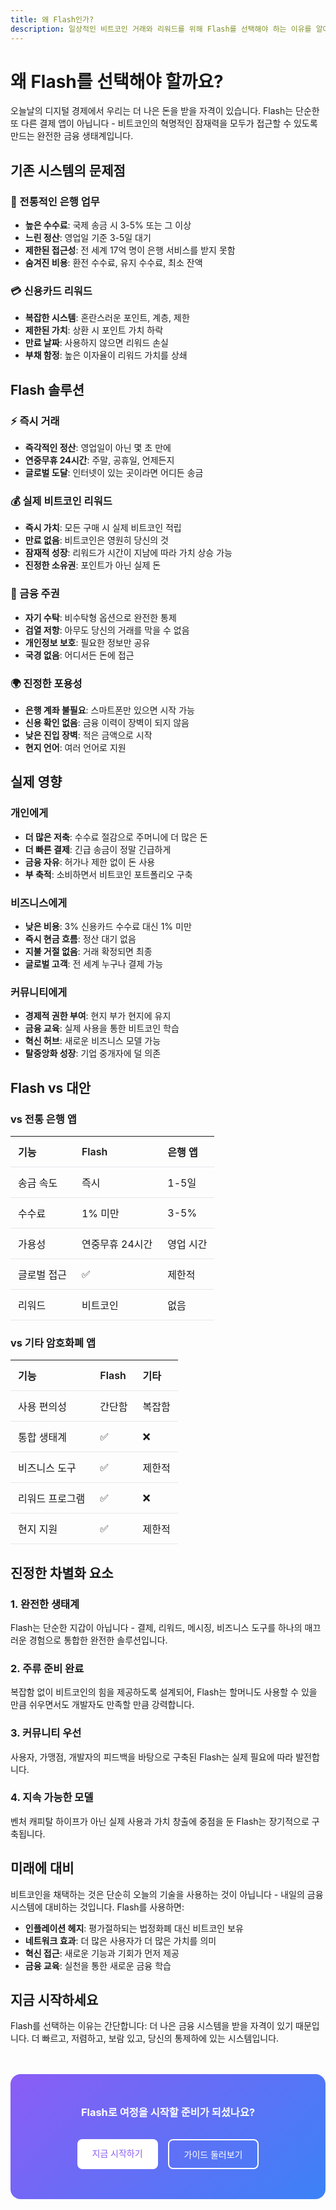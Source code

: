 ```yaml
---
title: 왜 Flash인가?
description: 일상적인 비트코인 거래와 리워드를 위해 Flash를 선택해야 하는 이유를 알아보세요
---
```


# 왜 Flash를 선택해야 할까요?

오늘날의 디지털 경제에서 우리는 더 나은 돈을 받을 자격이 있습니다. Flash는 단순한 또 다른 결제 앱이 아닙니다 - 비트코인의 혁명적인 잠재력을 모두가 접근할 수 있도록 만드는 완전한 금융 생태계입니다.

## 기존 시스템의 문제점

### 🏦 전통적인 은행 업무
- **높은 수수료**: 국제 송금 시 3-5% 또는 그 이상
- **느린 정산**: 영업일 기준 3-5일 대기
- **제한된 접근성**: 전 세계 17억 명이 은행 서비스를 받지 못함
- **숨겨진 비용**: 환전 수수료, 유지 수수료, 최소 잔액

### 💳 신용카드 리워드
- **복잡한 시스템**: 혼란스러운 포인트, 계층, 제한
- **제한된 가치**: 상환 시 포인트 가치 하락
- **만료 날짜**: 사용하지 않으면 리워드 손실
- **부채 함정**: 높은 이자율이 리워드 가치를 상쇄

## Flash 솔루션

### ⚡ 즉시 거래
- **즉각적인 정산**: 영업일이 아닌 몇 초 만에
- **연중무휴 24시간**: 주말, 공휴일, 언제든지
- **글로벌 도달**: 인터넷이 있는 곳이라면 어디든 송금

### 💰 실제 비트코인 리워드
- **즉시 가치**: 모든 구매 시 실제 비트코인 적립
- **만료 없음**: 비트코인은 영원히 당신의 것
- **잠재적 성장**: 리워드가 시간이 지남에 따라 가치 상승 가능
- **진정한 소유권**: 포인트가 아닌 실제 돈

### 🔐 금융 주권
- **자기 수탁**: 비수탁형 옵션으로 완전한 통제
- **검열 저항**: 아무도 당신의 거래를 막을 수 없음
- **개인정보 보호**: 필요한 정보만 공유
- **국경 없음**: 어디서든 돈에 접근

### 🌍 진정한 포용성
- **은행 계좌 불필요**: 스마트폰만 있으면 시작 가능
- **신용 확인 없음**: 금융 이력이 장벽이 되지 않음
- **낮은 진입 장벽**: 적은 금액으로 시작
- **현지 언어**: 여러 언어로 지원

## 실제 영향

### 개인에게
- **더 많은 저축**: 수수료 절감으로 주머니에 더 많은 돈
- **더 빠른 결제**: 긴급 송금이 정말 긴급하게
- **금융 자유**: 허가나 제한 없이 돈 사용
- **부 축적**: 소비하면서 비트코인 포트폴리오 구축

### 비즈니스에게
- **낮은 비용**: 3% 신용카드 수수료 대신 1% 미만
- **즉시 현금 흐름**: 정산 대기 없음
- **지불 거절 없음**: 거래 확정되면 최종
- **글로벌 고객**: 전 세계 누구나 결제 가능

### 커뮤니티에게
- **경제적 권한 부여**: 현지 부가 현지에 유지
- **금융 교육**: 실제 사용을 통한 비트코인 학습
- **혁신 허브**: 새로운 비즈니스 모델 가능
- **탈중앙화 성장**: 기업 중개자에 덜 의존

## Flash vs 대안

### vs 전통 은행 앱
| 기능 | Flash | 은행 앱 |
|------|-------|----------|
| 송금 속도 | 즉시 | 1-5일 |
| 수수료 | 1% 미만 | 3-5% |
| 가용성 | 연중무휴 24시간 | 영업 시간 |
| 글로벌 접근 | ✅ | 제한적 |
| 리워드 | 비트코인 | 없음 |

### vs 기타 암호화폐 앱
| 기능 | Flash | 기타 |
|------|-------|-------|
| 사용 편의성 | 간단함 | 복잡함 |
| 통합 생태계 | ✅ | ❌ |
| 비즈니스 도구 | ✅ | 제한적 |
| 리워드 프로그램 | ✅ | ❌ |
| 현지 지원 | ✅ | 제한적 |

## 진정한 차별화 요소

### 1. **완전한 생태계**
Flash는 단순한 지갑이 아닙니다 - 결제, 리워드, 메시징, 비즈니스 도구를 하나의 매끄러운 경험으로 통합한 완전한 솔루션입니다.

### 2. **주류 준비 완료**
복잡함 없이 비트코인의 힘을 제공하도록 설계되어, Flash는 할머니도 사용할 수 있을 만큼 쉬우면서도 개발자도 만족할 만큼 강력합니다.

### 3. **커뮤니티 우선**
사용자, 가맹점, 개발자의 피드백을 바탕으로 구축된 Flash는 실제 필요에 따라 발전합니다.

### 4. **지속 가능한 모델**
벤처 캐피탈 하이프가 아닌 실제 사용과 가치 창출에 중점을 둔 Flash는 장기적으로 구축됩니다.

## 미래에 대비

비트코인을 채택하는 것은 단순히 오늘의 기술을 사용하는 것이 아닙니다 - 내일의 금융 시스템에 대비하는 것입니다. Flash를 사용하면:

- **인플레이션 헤지**: 평가절하되는 법정화폐 대신 비트코인 보유
- **네트워크 효과**: 더 많은 사용자가 더 많은 가치를 의미
- **혁신 접근**: 새로운 기능과 기회가 먼저 제공
- **금융 교육**: 실천을 통한 새로운 금융 학습

## 지금 시작하세요

Flash를 선택하는 이유는 간단합니다: 더 나은 금융 시스템을 받을 자격이 있기 때문입니다. 더 빠르고, 저렴하고, 보람 있고, 당신의 통제하에 있는 시스템입니다.

<div class="cta-section">
  <h3>Flash로 여정을 시작할 준비가 되셨나요?</h3>
  <div class="cta-buttons">
    <a href="/ko/get-started" class="btn-primary">지금 시작하기</a>
    <a href="/ko/user-guides" class="btn-secondary">가이드 둘러보기</a>
  </div>
</div>

<style>
  .cta-section {
    background: linear-gradient(135deg, #8b5cf6 0%, #3b82f6 100%);
    color: white;
    padding: 3rem;
    border-radius: 1rem;
    text-align: center;
    margin-top: 3rem;
  }
  
  .cta-section h3 {
    margin: 0 0 2rem 0;
    color: white;
  }
  
  .cta-buttons {
    display: flex;
    gap: 1rem;
    justify-content: center;
    flex-wrap: wrap;
  }
  
  .btn-primary, .btn-secondary {
    display: inline-block;
    padding: 0.75rem 1.5rem;
    border-radius: 0.5rem;
    text-decoration: none;
    font-weight: 500;
    transition: all 0.2s;
  }
  
  .btn-primary {
    background-color: white;
    color: #8b5cf6;
  }
  
  .btn-secondary {
    background-color: transparent;
    color: white;
    border: 2px solid white;
  }
  
  .btn-primary:hover {
    transform: translateY(-2px);
    box-shadow: 0 4px 12px rgba(0, 0, 0, 0.2);
  }
  
  .btn-secondary:hover {
    background-color: rgba(255, 255, 255, 0.1);
  }
  
  table {
    width: 100%;
    border-collapse: collapse;
    margin: 1rem 0;
  }
  
  th, td {
    padding: 0.75rem;
    text-align: left;
    border-bottom: 1px solid var(--border-color, #e5e7eb);
  }
  
  th {
    font-weight: 600;
  }
  
  :global(.dark) th,
  :global(.dark) td {
    border-color: #374151;
  }
</style>